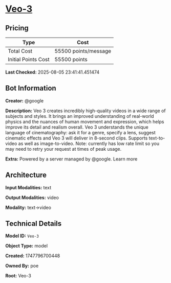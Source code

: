 # [Veo-3](https://poe.com/Veo-3)

## Pricing

| Type | Cost |
|------|------|
| Total Cost | 55500 points/message |
| Initial Points Cost | 55500 points |

**Last Checked:** 2025-08-05 23:41:41.451474


## Bot Information

**Creator:** @google

**Description:** Veo 3 creates incredibly high-quality videos in a wide range of subjects and styles. It brings an improved understanding of real-world physics and the nuances of human movement and expression, which helps improve its detail and realism overall. Veo 3 understands the unique language of cinematography: ask it for a genre, specify a lens, suggest cinematic effects and Veo 3 will deliver in 8-second clips. Supports text-to-video as well as image-to-video. Note: currently has low rate limit so you may need to retry your request at times of peak usage.

**Extra:** Powered by a server managed by @google. Learn more


## Architecture

**Input Modalities:** text

**Output Modalities:** video

**Modality:** text->video


## Technical Details

**Model ID:** `Veo-3`

**Object Type:** model

**Created:** 1747796700448

**Owned By:** poe

**Root:** Veo-3
